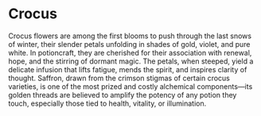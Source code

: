 # Crocus

Crocus flowers are among the first blooms to push through the last snows of winter, their slender petals unfolding in shades of gold, violet, and pure white. In potioncraft, they are cherished for their association with renewal, hope, and the stirring of dormant magic. The petals, when steeped, yield a delicate infusion that lifts fatigue, mends the spirit, and inspires clarity of thought. Saffron, drawn from the crimson stigmas of certain crocus varieties, is one of the most prized and costly alchemical components—its golden threads are believed to amplify the potency of any potion they touch, especially those tied to health, vitality, or illumination.

